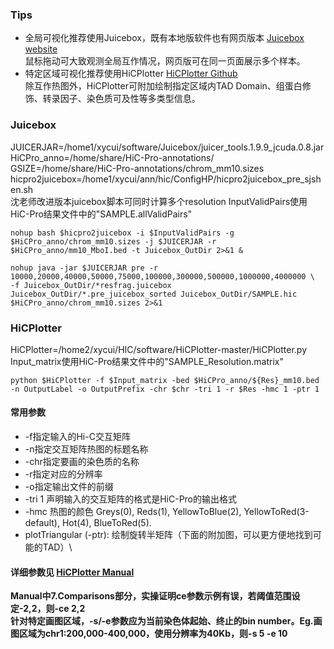 ### Tips
+ 全局可视化推荐使用Juicebox，既有本地版软件也有网页版本 [Juicebox website](https://www.aidenlab.org/juicebox/)\
鼠标拖动可大致观测全局互作情况，网页版可在同一页面展示多个样本。
+ 特定区域可视化推荐使用HiCPlotter [HiCPlotter Github](https://github.com/akdemirlab/HiCPlotter)\
除互作热图外，HiCPlotter可附加绘制指定区域内TAD Domain、组蛋白修饰、转录因子、染色质可及性等多类型信息。

### Juicebox
JUICERJAR=/home1/xycui/software/Juicebox/juicer_tools.1.9.9_jcuda.0.8.jar\
HiCPro_anno=/home/share/HiC-Pro-annotations/\
GSIZE=/home/share/HiC-Pro-annotations/chrom_mm10.sizes\
hicpro2juicebox=/home1/xycui/ann/hic/ConfigHP/hicpro2juicebox_pre_sjshen.sh\
沈老师改进版本juicebox脚本可同时计算多个resolution
InputValidPairs使用HiC-Pro结果文件中的"SAMPLE.allValidPairs"
~~~
nohup bash $hicpro2juicebox -i $InputValidPairs -g $HiCPro_anno/chrom_mm10.sizes -j $JUICERJAR -r $HiCPro_anno/mm10_MboI.bed -t Juicebox_OutDir 2>&1 &

nohup java -jar $JUICERJAR pre -r 10000,20000,40000,50000,75000,100000,300000,500000,1000000,4000000 \
-f Juicebox_OutDir/*resfrag.juicebox Juicebox_OutDir/*.pre_juicebox_sorted Juicebox_OutDir/SAMPLE.hic $HiCPro_anno/chrom_mm10.sizes 2>&1
~~~

### HiCPlotter
HiCPlotter=/home2/xycui/HIC/software/HiCPlotter-master/HiCPlotter.py\
Input_matrix使用HiC-Pro结果文件中的"SAMPLE_Resolution.matrix"
~~~
python $HiCPlotter -f $Input_matrix -bed $HiCPro_anno/${Res}_mm10.bed -n OutputLabel -o OutputPrefix -chr $chr -tri 1 -r $Res -hmc 1 -ptr 1
~~~
#### 常用参数
+ -f指定输入的Hi-C交互矩阵
+ -n指定交互矩阵热图的标题名称
+ -chr指定要画的染色质的名称
+ -r指定对应的分辨率
+ -o指定输出文件的前缀
+ -tri 1 声明输入的交互矩阵的格式是HiC-Pro的输出格式
+ -hmc 热图的颜色 Greys(0), Reds(1), YellowToBlue(2), YellowToRed(3-default), Hot(4), BlueToRed(5).
+ plotTriangular (-ptr): 绘制旋转半矩阵（下面的附加图，可以更方便地找到可能的TAD）\
#### 详细参数见 [HiCPlotter Manual](https://github.com/akdemirlab/HiCPlotter/blob/master/HiCPlotterManual.pdf)
**Manual中7.Comparisons部分，实操证明ce参数示例有误，若阈值范围设定-2,2，则-ce 2,2**\
**针对特定画图区域，-s/-e参数应为当前染色体起始、终止的bin number。Eg.画图区域为chr1:200,000-400,000，使用分辨率为40Kb，则-s 5 -e 10**
